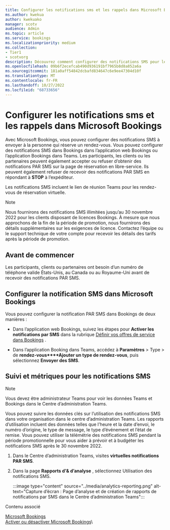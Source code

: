 ```yaml
---
title: Configurer les notifications sms et les rappels dans Microsoft Bookings
ms.author: kwekua
author: kwekuako
manager: scotv
audience: Admin
ms.topic: article
ms.service: bookings
ms.localizationpriority: medium
ms.collection:
- Tier1
- scotvorg
description: Découvrez comment configurer des notifications SMS pour les clients, clients et partenaires dans Microsoft Bookings.
ms.openlocfilehash: 09b6f2ecefcab490d936191bf7965b8d8a852a6a
ms.sourcegitcommit: 181a0aff54842dcbafd834647c6e9ee47304d10f
ms.translationtype: MT
ms.contentlocale: fr-FR
ms.lasthandoff: 10/27/2022
ms.locfileid: "68733656"
---
```

# <a name="configure-sms-text-notifications-and-reminders-in-microsoft-bookings"></a>Configurer les notifications sms et les rappels dans Microsoft Bookings

Avec Microsoft Bookings, vous pouvez configurer des notifications SMS à envoyer à la personne qui réserve un rendez-vous. Vous pouvez configurer des notifications SMS dans Bookings dans l’application web Bookings ou l’application Bookings dans Teams. Les participants, les clients ou les partenaires peuvent également accepter ou refuser d’obtenir des notifications PAR SMS sur la page de réservation en libre-service. Ils peuvent également refuser de recevoir des notifications PAR SMS en répondant à **STOP** à l’expéditeur.

Les notifications SMS incluent le lien de réunion Teams pour les rendez-vous de réservation virtuelle.

> [!Note]
> Nous fournirons des notifications SMS illimitées jusqu’au 30 novembre 2022 pour les clients disposant de licences Bookings. À mesure que nous approchons de la fin de la période de promotion, nous fournirons des détails supplémentaires sur les exigences de licence. Contactez l’équipe ou le support technique de votre compte pour recevoir les détails des tarifs après la période de promotion.

## <a name="before-you-begin"></a>Avant de commencer

Les participants, clients ou partenaires ont besoin d’un numéro de téléphone valide États-Unis, au Canada ou au Royaume-Uni avant de recevoir des notifications PAR SMS.

## <a name="configure-sms-notification-in-microsoft-bookings"></a>Configurer la notification SMS dans Microsoft Bookings

Vous pouvez configurer la notification PAR SMS dans Bookings de deux manières :

- Dans l’application web Bookings, suivez les étapes pour **Activer les notifications par SMS** dans la rubrique [Définir vos offres de service dans Bookings](define-service-offerings.md) .

- Dans l’application Booking dans Teams, accédez à **Paramètres** >  Type  >  de **rendez-vous****Ajouter un type de rendez-vous**, puis sélectionnez **Envoyer des SMS**.

## <a name="tracking-and-metrics-for-sms-notifications"></a>Suivi et métriques pour les notifications SMS

> [!NOTE]
> Vous devez être administrateur Teams pour voir les données Teams et Bookings dans le Centre d’administration Teams.

Vous pouvez suivre les données clés sur l’utilisation des notifications SMS dans votre organisation dans le centre d’administration Teams. Les rapports d’utilisation incluent des données telles que l’heure et la date d’envoi, le numéro d’origine, le type de message, le type d’événement et l’état de remise. Vous pouvez utiliser la télémétrie des notifications SMS pendant la période promotionnelle pour vous aider à prévoir et à budgéter les notifications SMS après le 30 novembre 2022.

1. Dans le Centre d’administration Teams, visites **virtuelles notifications PAR SMS**.

2. Dans la page **Rapports d'& d’analyse** , sélectionnez Utilisation des notifications SMS.

    :::image type="content" source="../media/analytics-reporting.png" alt-text="Capture d’écran : Page d’analyse et de création de rapports de notifications par SMS dans le Centre d’administration Teams":::

Contenu associé

[Microsoft Bookings](bookings-overview.md)\
[Activer ou désactiver Microsoft Bookings](turn-bookings-on-or-off.md)\
